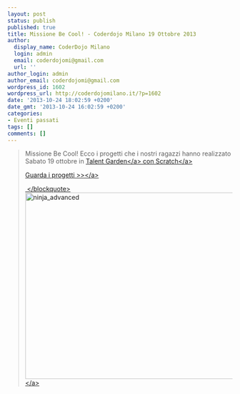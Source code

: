 ```yaml
---
layout: post
status: publish
published: true
title: Missione Be Cool! - Coderdojo Milano 19 Ottobre 2013
author:
  display_name: CoderDojo Milano
  login: admin
  email: coderdojomi@gmail.com
  url: ''
author_login: admin
author_email: coderdojomi@gmail.com
wordpress_id: 1602
wordpress_url: http://coderdojomilano.it/?p=1602
date: '2013-10-24 18:02:59 +0200'
date_gmt: '2013-10-24 16:02:59 +0200'
categories:
- Eventi passati
tags: []
comments: []
---
```

<blockquote>Missione Be Cool! Ecco i progetti che i nostri ragazzi hanno realizzato Sabato 19 ottobre in&nbsp;<a href="https:&#47;&#47;www.facebook.com&#47;talentgarden?directed_target_id=0" data-hovercard="&#47;ajax&#47;hovercard&#47;page.php?id=237479089626498&amp;extragetparams=%7B%22directed_target_id%22%3A0%7D">Talent Garden<&#47;a>&nbsp;con&nbsp;<a href="https:&#47;&#47;www.facebook.com&#47;scratchteam?directed_target_id=0" data-hovercard="&#47;ajax&#47;hovercard&#47;page.php?id=19016461889&amp;extragetparams=%7B%22directed_target_id%22%3A0%7D">Scratch<&#47;a></p>
<p><a href="http:&#47;&#47;scratch.mit.edu&#47;studios&#47;268513&#47;" target="_blank">Guarda i progetti >><&#47;a></p>
<p>&nbsp;<&#47;blockquote><br />
<a href="http:&#47;&#47;scratch.mit.edu&#47;studios&#47;268513&#47;" target="_blank"><img class="alignnone size-full wp-image-1603" alt="ninja_advanced" src="http:&#47;&#47;coderdojomilano.it&#47;wp-content&#47;uploads&#47;2013&#47;10&#47;ninja_advanced.jpg" width="712" height="418" &#47;><&#47;a></p>
